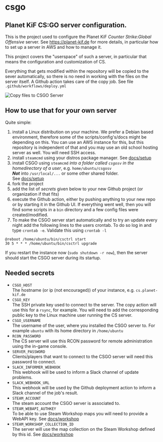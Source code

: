 # csgo
## Planet KiF CS:GO server configuration.

This is the project used to configure the Planet KiF _Counter Strike:Global Offensive_ server. See https://planet-kif.de for more details, in particular how to set up a server in AWS and how to manage it.

This project covers the "userspace" of such a server, in particular that means the configuration and customization of CS.

Everything that gets modified within the repository will be copied to the sever automatically, so there is no need in working with the files on the server itself. A Github action takes care of the copy job. See file `.github/workflows/deploy.yml`

![Copy files to CSGO Server](https://github.com/PlanetKiF/csgo/workflows/Copy%20files%20to%20CSGO%20Server/badge.svg)

## How to use that for your own server

Quite simple:

  1. install a Linux distribution on your machine. We prefer a Debian based environment, therefore some of the scripts/config's/docs might be depending on this. You can use an AWS instance for this, but this repository is independent of that and you may use an old school hosting server as well. You will need SSH access.
  2. install `steamcmd` using your distros package manager. See [docs/setup](https://planet-kif.de/documentation/2021/01/05/setting-up-the-server.html)
  3. install CSGO using `steamcmd` _into a folder called `csgosv` in the homedirectory of a user_, e.g. `home/ubuntu/csgosv` <br>
  **_Not_** into `/usr/local/...` or some other shared folder.<br> See [docs/setup](https://planet-kif.de/documentation/2021/01/05/setting-up-the-server.html)
  4. fork the project
  5. add the list of _secrets_ given below to your new Github project (or organization if that fits)
  6. execute the Github action, either by pushing anything to your new repo or by starting it in the Github UI. If everything went well, then you will find some scripts in a `bin` directory and a few config files were created/modified.
  7. To make the CSGO server start automatically and to try an update every night add the following lines to the users crontab. To do so log in and type `crontab -e`. Validate this using `crontab -l`
  ```
  @reboot /home/ubuntu/bin/csctrl start
  30 5 * * * /home/ubuntu/bin/csctrl upgrade
  ```

If you restart the instance now (`sudo shutdown -r now`), then the server should start the CSGO server during its startup.


## Needed secrets
  * `CSGO_HOST` <br>
     The hostname (or ip (not encouraged)) of your instance, e.g. `cs.planet-kif.de`
  * `CSGO_KEY` <br>
     The SSH private key used to connect to the server. The copy action will use this for a `rsync`, for example. You will need to add the corresponding public key to the Linux machine user running the CS server.
  * `CSGO_USERNAME` <br>
     The username of the user, where you installed the CSGO server to. For example `ubuntu` with its home directory in `/home/ubuntu`
  * `RCON_PASSWORD` <br>
     The CS server will use this RCON password for remote administration using the in-game console.
  * `SERVER_PASSWORD` <br>
     Clients/players that want to connect to the CSGO server will need this password to connect.
  * `SLACK_INFORMER_WEBHOOK` <br>
     This webhook will be used to inform a Slack channel of update problems.
  * `SLACK_WEBHOOK_URL` <br>
     This webhook will be used by the Github deployment action to inform a Slack channel of the job's result.
  * `STEAM_ACCOUNT` <br>
     The steam account the CSGO server is associated to.
  * `STEAM_WEBAPI_AUTHKEY` <br>
     To be able to use Steam Workshop maps you will need to provide a WebAPI key. See  [docs/workshop](https://planet-kif.de/documentation/2021/01/20/workshop.html)
  * `STEAM_WORKSHOP_COLLECTION_ID` <br>
     The server will use the map collection on the Steam Workshop defined by this id. See [docs/workshop](https://planet-kif.de/documentation/2021/01/20/workshop.html)
